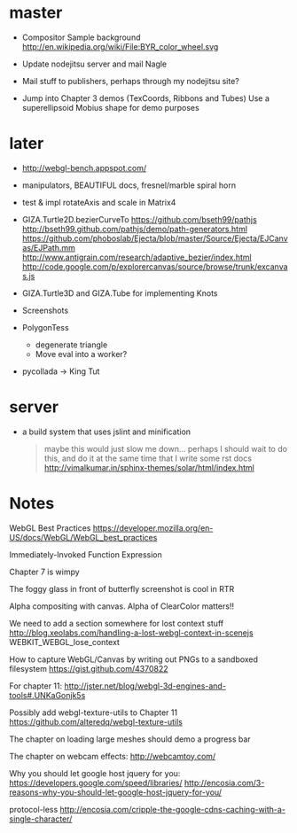 # master

- Compositor Sample background
  http://en.wikipedia.org/wiki/File:BYR_color_wheel.svg

- Update nodejitsu server and mail Nagle

- Mail stuff to publishers, perhaps through my nodejitsu site?

- Jump into Chapter 3 demos (TexCoords, Ribbons and Tubes)
  Use a superellipsoid Mobius shape for demo purposes

# later

- http://webgl-bench.appspot.com/

- manipulators, BEAUTIFUL docs, fresnel/marble spiral horn

- test & impl rotateAxis and scale in Matrix4

- GIZA.Turtle2D.bezierCurveTo
    https://github.com/bseth99/pathjs
    http://bseth99.github.com/pathjs/demo/path-generators.html
    https://github.com/phoboslab/Ejecta/blob/master/Source/Ejecta/EJCanvas/EJPath.mm
    http://www.antigrain.com/research/adaptive_bezier/index.html
    http://code.google.com/p/explorercanvas/source/browse/trunk/excanvas.js

- GIZA.Turtle3D and GIZA.Tube for implementing Knots

- Screenshots

- PolygonTess
  - degenerate triangle
  - Move eval into a worker?
  
- pycollada -> King Tut

# server 

- a build system that uses jslint and minification
  > maybe this would just slow me down...
  > perhaps I should wait to do this, and do it at the same time
    that I write some rst docs
    http://vimalkumar.in/sphinx-themes/solar/html/index.html

# Notes

WebGL Best Practices
https://developer.mozilla.org/en-US/docs/WebGL/WebGL_best_practices

Immediately-Invoked Function Expression 

Chapter 7 is wimpy

The foggy glass in front of butterfly screenshot is cool in RTR

Alpha compositing with canvas.  Alpha of ClearColor matters!!

We need to add a section somewhere for lost context stuff
http://blog.xeolabs.com/handling-a-lost-webgl-context-in-scenejs
WEBKIT_WEBGL_lose_context

How to capture WebGL/Canvas by writing out PNGs to a sandboxed filesystem
https://gist.github.com/4370822

For chapter 11:
http://jster.net/blog/webgl-3d-engines-and-tools#.UNKaGonjk5s

Possibly add webgl-texture-utils to Chapter 11
https://github.com/alteredq/webgl-texture-utils

The chapter on loading large meshes should demo a progress bar

The chapter on webcam effects:
http://webcamtoy.com/

Why you should let google host jquery for you:
https://developers.google.com/speed/libraries/
http://encosia.com/3-reasons-why-you-should-let-google-host-jquery-for-you/

protocol-less
http://encosia.com/cripple-the-google-cdns-caching-with-a-single-character/
